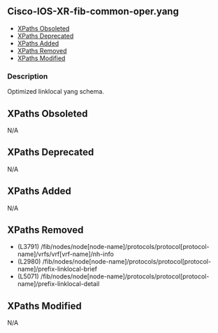 ## Cisco-IOS-XR-fib-common-oper.yang

- [XPaths Obsoleted](#xpaths-obsoleted)
- [XPaths Deprecated](#xpaths-deprecated)
- [XPaths Added](#xpaths-added)
- [XPaths Removed](#xpaths-removed)
- [XPaths Modified](#xpaths-modified)

### Description

Optimized linklocal yang schema.

## XPaths Obsoleted

N/A

## XPaths Deprecated

N/A

## XPaths Added

N/A

## XPaths Removed

- (L3791)	/fib/nodes/node[node-name]/protocols/protocol[protocol-name]/vrfs/vrf[vrf-name]/nh-info
- (L2980)	/fib/nodes/node[node-name]/protocols/protocol[protocol-name]/prefix-linklocal-brief
- (L5071)	/fib/nodes/node[node-name]/protocols/protocol[protocol-name]/prefix-linklocal-detail

## XPaths Modified

N/A

